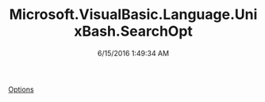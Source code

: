 ﻿---
title: Microsoft.VisualBasic.Language.UnixBash.SearchOpt
date: 6/15/2016 1:49:34 AM
---

[Options](T-Microsoft.VisualBasic.Language.UnixBash.SearchOpt.Options.html)
